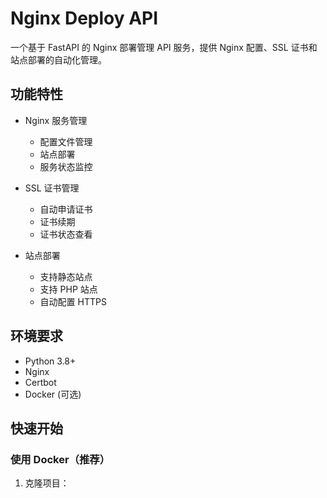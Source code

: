# Nginx Deploy API

一个基于 FastAPI 的 Nginx 部署管理 API 服务，提供 Nginx 配置、SSL 证书和站点部署的自动化管理。

## 功能特性

- Nginx 服务管理
  - 配置文件管理
  - 站点部署
  - 服务状态监控
  
- SSL 证书管理
  - 自动申请证书
  - 证书续期
  - 证书状态查看
  
- 站点部署
  - 支持静态站点
  - 支持 PHP 站点
  - 自动配置 HTTPS

## 环境要求

- Python 3.8+
- Nginx
- Certbot
- Docker (可选)

## 快速开始

### 使用 Docker（推荐）

1. 克隆项目： 